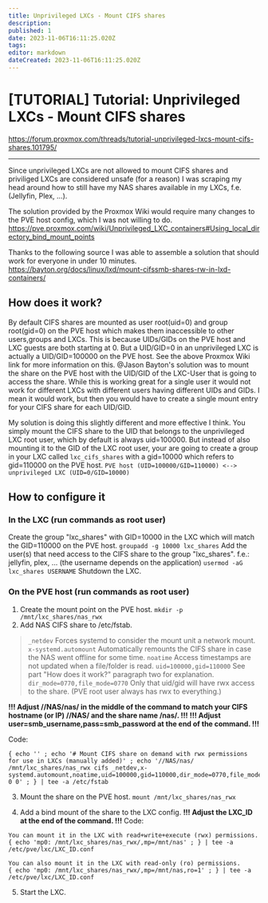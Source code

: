 ```yaml
---
title: Unprivileged LXCs - Mount CIFS shares
description: 
published: 1
date: 2023-11-06T16:11:25.020Z
tags: 
editor: markdown
dateCreated: 2023-11-06T16:11:25.020Z
---
```


# [TUTORIAL] Tutorial: Unprivileged LXCs - Mount CIFS shares

https://forum.proxmox.com/threads/tutorial-unprivileged-lxcs-mount-cifs-shares.101795/

---


Since unprivileged LXCs are not allowed to mount CIFS shares and priviliged LXCs are considered unsafe (for a reason) I was scraping my head around how to still have my NAS shares available in my LXCs, f.e. (Jellyfin, Plex, ...).

The solution provided by the Proxmox Wiki would require many changes to the PVE host config, which I was not willing to do.
https://pve.proxmox.com/wiki/Unprivileged_LXC_containers#Using_local_directory_bind_mount_points

Thanks to the following source I was able to assemble a solution that should work for everyone in under 10 minutes.
https://bayton.org/docs/linux/lxd/mount-cifssmb-shares-rw-in-lxd-containers/


## How does it work?
By default CIFS shares are mounted as user root(uid=0) and group root(gid=0) on the PVE host which makes them inaccessible to other users,groups and LXCs.
This is because UIDs/GIDs on the PVE host and LXC guests are both starting at 0. But a UID/GID=0 in an unprivileged LXC is actually a UID/GID=100000 on the PVE host. See the above Proxmox Wiki link for more information on this.
@Jason Bayton's solution was to mount the share on the PVE host with the UID/GID of the LXC-User that is going to access the share. While this is working great for a single user it would not work for different LXCs with different users having different UIDs and GIDs. I mean it would work, but then you would have to create a single mount entry for your CIFS share for each UID/GID.

My solution is doing this slightly different and more effective I think.
You simply mount the CIFS share to the UID that belongs to the unprivileged LXC root user, which by default is always uid=100000.
But instead of also mounting it to the GID of the LXC root user, your are going to create a group in your LXC called `lxc_cifs_shares` with a gid=10000 which refers to gid=110000 on the PVE host.
`PVE host (UID=100000/GID=110000) <--> unprivileged LXC (UID=0/GID=10000)`


## How to configure it

### In the LXC (run commands as root user)

Create the group "lxc_shares" with GID=10000 in the LXC which will match the GID=110000 on the PVE host.
`groupadd -g 10000 lxc_shares`
Add the user(s) that need access to the CIFS share to the group "lxc_shares".
f.e.: jellyfin, plex, ... (the username depends on the application)
`usermod -aG lxc_shares USERNAME`
Shutdown the LXC.

### On the PVE host (run commands as root user)

1. Create the mount point on the PVE host.
    `mkdir -p /mnt/lxc_shares/nas_rwx`
2. Add NAS CIFS share to /etc/fstab.
> `_netdev` Forces systemd to consider the mount unit a network mount.
> `x-systemd.automount` Automatically remounts the CIFS share in case the NAS went offline for some time.
> `noatime` Access timestamps are not updated when a file/folder is read.
> `uid=100000,gid=110000` See part "How does it work?" paragraph two for explanation.
> `dir_mode=0770,file_mode=0770` Only that uid/gid will have rwx access to the share. (PVE root user always has rwx to everything.)

**!!! Adjust //NAS/nas/ in the middle of the command to match your CIFS hostname (or IP) //NAS/ and the share name /nas/. !!!**
**!!! Adjust user=smb_username,pass=smb_password at the end of the command. !!!**

Code: 
```
{ echo '' ; echo '# Mount CIFS share on demand with rwx permissions for use in LXCs (manually added)' ; echo '//NAS/nas/ /mnt/lxc_shares/nas_rwx cifs _netdev,x-systemd.automount,noatime,uid=100000,gid=110000,dir_mode=0770,file_mode=0770,user=smb_username,pass=smb_password 0 0' ; } | tee -a /etc/fstab
```

3. Mount the share on the PVE host.
`mount /mnt/lxc_shares/nas_rwx`

4. Add a bind mount of the share to the LXC config.
**!!! Adjust the LXC_ID at the end of the command. !!!** 
Code:
```
You can mount it in the LXC with read+write+execute (rwx) permissions.
{ echo 'mp0: /mnt/lxc_shares/nas_rwx/,mp=/mnt/nas' ; } | tee -a /etc/pve/lxc/LXC_ID.conf

You can also mount it in the LXC with read-only (ro) permissions.
{ echo 'mp0: /mnt/lxc_shares/nas_rwx/,mp=/mnt/nas,ro=1' ; } | tee -a /etc/pve/lxc/LXC_ID.conf
```

5. Start the LXC.




